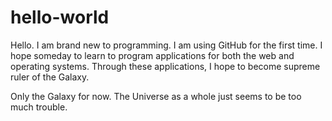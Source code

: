 # hello-world
Hello. I am brand new to programming. I am using GitHub for the first time. I hope someday to learn to program applications for both the web and operating systems. Through these applications, I hope to become supreme ruler of the Galaxy.

Only the Galaxy for now. The Universe as a whole just seems to be too much trouble.

